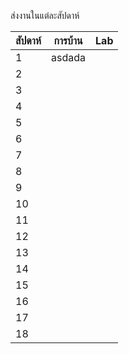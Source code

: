 ส่งงานในแต่ละสัปดาห์

สัปดาห์ | การบ้าน | Lab 
--- | --- | ---
1|asdada
2|
3|
4|
5|
6|
7|
8|
9|
10|
11|
12|
13|
14|
15|
16|
17|
18|

